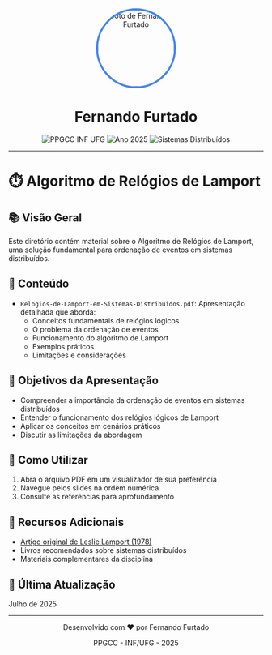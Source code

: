 <div align="center">
  <img src="https://avatars.githubusercontent.com/u/78055338?v=4" width="150" height="150" style="border-radius: 50%; object-fit: cover; border: 4px solid #4285F4;" alt="Foto de Fernando Furtado">
  
  <h1>Fernando Furtado</h1>
  
  <div>
    <img src="https://img.shields.io/badge/PPGCC-INF%20UFG-0078D7?style=for-the-badge&logo=university&logoColor=white" alt="PPGCC INF UFG">
    <img src="https://img.shields.io/badge/Ano-2025-34A853?style=for-the-badge" alt="Ano 2025">
    <img src="https://img.shields.io/badge/Disciplina-Sistemas%20Distribu%C3%ADdos-4285F4?style=for-the-badge" alt="Sistemas Distribuídos">
  </div>
</div>

---

# ⏱️ Algoritmo de Relógios de Lamport

## 📚 Visão Geral
Este diretório contém material sobre o Algoritmo de Relógios de Lamport, uma solução fundamental para ordenação de eventos em sistemas distribuídos.

## 📄 Conteúdo
- `Relogios-de-Lamport-em-Sistemas-Distribuidos.pdf`: Apresentação detalhada que aborda:
  - Conceitos fundamentais de relógios lógicos
  - O problema da ordenação de eventos
  - Funcionamento do algoritmo de Lamport
  - Exemplos práticos
  - Limitações e considerações

## 🎯 Objetivos da Apresentação
- Compreender a importância da ordenação de eventos em sistemas distribuídos
- Entender o funcionamento dos relógios lógicos de Lamport
- Aplicar os conceitos em cenários práticos
- Discutir as limitações da abordagem

## 📖 Como Utilizar
1. Abra o arquivo PDF em um visualizador de sua preferência
2. Navegue pelos slides na ordem numérica
3. Consulte as referências para aprofundamento

## 🔗 Recursos Adicionais
- [Artigo original de Leslie Lamport (1978)](https://lamport.azurewebsites.net/pubs/time-clocks.pdf)
- Livros recomendados sobre sistemas distribuídos
- Materiais complementares da disciplina

## 📅 Última Atualização
Julho de 2025


---

<div align="center">
  <p>Desenvolvido com ❤️ por Fernando Furtado</p>
  <p>PPGCC - INF/UFG - 2025</p>
</div>